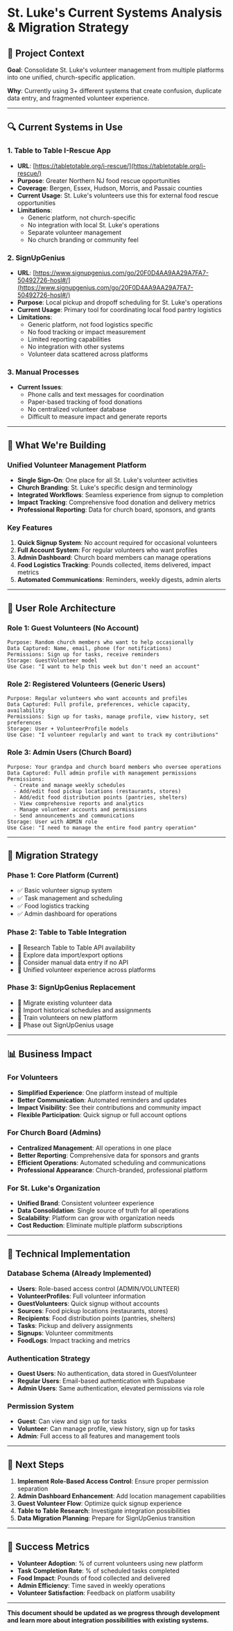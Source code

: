 # St. Luke's Current Systems Analysis & Migration Strategy

## 🎯 **Project Context**

**Goal**: Consolidate St. Luke's volunteer management from multiple platforms into one unified, church-specific application.

**Why**: Currently using 3+ different systems that create confusion, duplicate data entry, and fragmented volunteer experience.

---

## 🔍 **Current Systems in Use**

### **1. Table to Table I-Rescue App**
- **URL**: [https://tabletotable.org/i-rescue/](https://tabletotable.org/i-rescue/)
- **Purpose**: Greater Northern NJ food rescue opportunities
- **Coverage**: Bergen, Essex, Hudson, Morris, and Passaic counties
- **Current Usage**: St. Luke's volunteers use this for external food rescue opportunities
- **Limitations**: 
  - Generic platform, not church-specific
  - No integration with local St. Luke's operations
  - Separate volunteer management
  - No church branding or community feel

### **2. SignUpGenius**
- **URL**: [https://www.signupgenius.com/go/20F0D4AA9AA29A7FA7-50492726-hosl#/](https://www.signupgenius.com/go/20F0D4AA9AA29A7FA7-50492726-hosl#/)
- **Purpose**: Local pickup and dropoff scheduling for St. Luke's operations
- **Current Usage**: Primary tool for coordinating local food pantry logistics
- **Limitations**:
  - Generic platform, not food logistics specific
  - No food tracking or impact measurement
  - Limited reporting capabilities
  - No integration with other systems
  - Volunteer data scattered across platforms

### **3. Manual Processes**
- **Current Issues**: 
  - Phone calls and text messages for coordination
  - Paper-based tracking of food donations
  - No centralized volunteer database
  - Difficult to measure impact and generate reports

---

## 🚀 **What We're Building**

### **Unified Volunteer Management Platform**
- **Single Sign-On**: One place for all St. Luke's volunteer activities
- **Church Branding**: St. Luke's specific design and terminology
- **Integrated Workflows**: Seamless experience from signup to completion
- **Impact Tracking**: Comprehensive food donation and delivery metrics
- **Professional Reporting**: Data for church board, sponsors, and grants

### **Key Features**
1. **Quick Signup System**: No account required for occasional volunteers
2. **Full Account System**: For regular volunteers who want profiles
3. **Admin Dashboard**: Church board members can manage operations
4. **Food Logistics Tracking**: Pounds collected, items delivered, impact metrics
5. **Automated Communications**: Reminders, weekly digests, admin alerts

---

## 👥 **User Role Architecture**

### **Role 1: Guest Volunteers (No Account)**
```
Purpose: Random church members who want to help occasionally
Data Captured: Name, email, phone (for notifications)
Permissions: Sign up for tasks, receive reminders
Storage: GuestVolunteer model
Use Case: "I want to help this week but don't need an account"
```

### **Role 2: Registered Volunteers (Generic Users)**
```
Purpose: Regular volunteers who want accounts and profiles
Data Captured: Full profile, preferences, vehicle capacity, availability
Permissions: Sign up for tasks, manage profile, view history, set preferences
Storage: User + VolunteerProfile models
Use Case: "I volunteer regularly and want to track my contributions"
```

### **Role 3: Admin Users (Church Board)**
```
Purpose: Your grandpa and church board members who oversee operations
Data Captured: Full admin profile with management permissions
Permissions: 
  - Create and manage weekly schedules
  - Add/edit food pickup locations (restaurants, stores)
  - Add/edit food distribution points (pantries, shelters)
  - View comprehensive reports and analytics
  - Manage volunteer accounts and permissions
  - Send announcements and communications
Storage: User with ADMIN role
Use Case: "I need to manage the entire food pantry operation"
```

---

## 🔄 **Migration Strategy**

### **Phase 1: Core Platform (Current)**
- ✅ Basic volunteer signup system
- ✅ Task management and scheduling
- ✅ Food logistics tracking
- ✅ Admin dashboard for operations

### **Phase 2: Table to Table Integration**
- 🔄 Research Table to Table API availability
- 🔄 Explore data import/export options
- 🔄 Consider manual data entry if no API
- 🔄 Unified volunteer experience across platforms

### **Phase 3: SignUpGenius Replacement**
- 🔄 Migrate existing volunteer data
- 🔄 Import historical schedules and assignments
- 🔄 Train volunteers on new platform
- 🔄 Phase out SignUpGenius usage

---

## 📊 **Business Impact**

### **For Volunteers**
- **Simplified Experience**: One platform instead of multiple
- **Better Communication**: Automated reminders and updates
- **Impact Visibility**: See their contributions and community impact
- **Flexible Participation**: Quick signup or full account options

### **For Church Board (Admins)**
- **Centralized Management**: All operations in one place
- **Better Reporting**: Comprehensive data for sponsors and grants
- **Efficient Operations**: Automated scheduling and communications
- **Professional Appearance**: Church-branded, professional platform

### **For St. Luke's Organization**
- **Unified Brand**: Consistent volunteer experience
- **Data Consolidation**: Single source of truth for all operations
- **Scalability**: Platform can grow with organization needs
- **Cost Reduction**: Eliminate multiple platform subscriptions

---

## 🔧 **Technical Implementation**

### **Database Schema (Already Implemented)**
- **Users**: Role-based access control (ADMIN/VOLUNTEER)
- **VolunteerProfiles**: Full volunteer information
- **GuestVolunteers**: Quick signup without accounts
- **Sources**: Food pickup locations (restaurants, stores)
- **Recipients**: Food distribution points (pantries, shelters)
- **Tasks**: Pickup and delivery assignments
- **Signups**: Volunteer commitments
- **FoodLogs**: Impact tracking and metrics

### **Authentication Strategy**
- **Guest Users**: No authentication, data stored in GuestVolunteer
- **Regular Users**: Email-based authentication with Supabase
- **Admin Users**: Same authentication, elevated permissions via role

### **Permission System**
- **Guest**: Can view and sign up for tasks
- **Volunteer**: Can manage profile, view history, sign up for tasks
- **Admin**: Full access to all features and management tools

---

## 📝 **Next Steps**

1. **Implement Role-Based Access Control**: Ensure proper permission separation
2. **Admin Dashboard Enhancement**: Add location management capabilities
3. **Guest Volunteer Flow**: Optimize quick signup experience
4. **Table to Table Research**: Investigate integration possibilities
5. **Data Migration Planning**: Prepare for SignUpGenius transition

---

## 🎯 **Success Metrics**

- **Volunteer Adoption**: % of current volunteers using new platform
- **Task Completion Rate**: % of scheduled tasks completed
- **Food Impact**: Pounds of food collected and delivered
- **Admin Efficiency**: Time saved in weekly operations
- **Volunteer Satisfaction**: Feedback on platform usability

---

**This document should be updated as we progress through development and learn more about integration possibilities with existing systems.**

